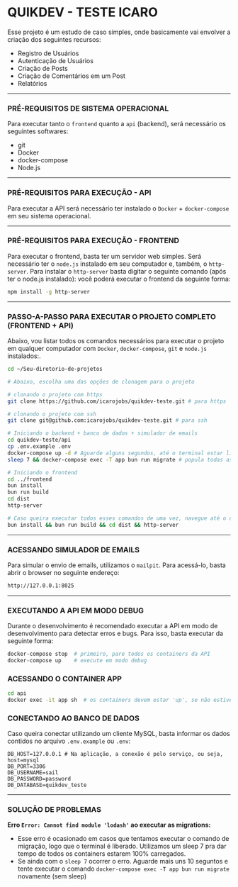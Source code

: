 # QUIKDEV - TESTE ICARO
Esse projeto é um estudo de caso simples, onde basicamente vai envolver a criação dos seguintes recursos:
- Registro de Usuários
- Autenticação de Usuários
- Criação de Posts
- Criação de Comentários em um Post
- Relatórios

---

### PRÉ-REQUISITOS DE SISTEMA OPERACIONAL
Para executar tanto o `frontend` quanto a `api` (backend), será necessário os seguintes softwares:
- git
- Docker
- docker-compose
- Node.js

---

### PRÉ-REQUISITOS PARA EXECUÇÃO - API
Para executar a API será necessário ter instalado o `Docker` + `docker-compose` em seu sistema operacional.

---

### PRÉ-REQUISITOS PARA EXECUÇÃO - FRONTEND
Para executar o frontend, basta ter um servidor web simples. Será necessário ter o `node.js` instalado em seu computador e, 
também, o `http-server`. Para instalar o `http-server` basta digitar o seguinte comando (após ter o node.js instalado):
você poderá executar o frontend da seguinte forma:
```bash
npm install -g http-server
```

---

### PASSO-A-PASSO PARA EXECUTAR O PROJETO COMPLETO (FRONTEND + API)
Abaixo, vou listar todos os comandos necessários para executar o projeto em qualquer computador com `Docker`, `docker-compose`, `git` e `node.js` instalados:.
```bash
cd ~/Seu-diretorio-de-projetos

# Abaixo, escolha uma das opções de clonagem para o projeto

# clonando o projeto com https
git clone https://github.com/icarojobs/quikdev-teste.git # para https

# clonando o projeto com ssh
git clone git@github.com:icarojobs/quikdev-teste.git # para ssh

# Iniciando o backend + banco de dados + simulador de emails
cd quikdev-teste/api
cp .env.example .env
docker-compose up -d # Aguarde alguns segundos, até o terminal estar liberado para digitar.
sleep 7 && docker-compose exec -T app bun run migrate # popula todas as tabelas do banco de dados. Explico o sleep na seção 'SOLUÇÃO DE PROBLEMAS'

# Iniciando o frontend
cd ../frontend
bun install
bun run build
cd dist
http-server

# Caso queira executar todos esses comandos de uma vez, navegue até o diretório '/frontend' e digite:
bun install && bun run build && cd dist && http-server
```

---

### ACESSANDO SIMULADOR DE EMAILS
Para simular o envio de emails, utilizamos o `mailpit`. Para acessá-lo, basta abrir o browser no seguinte endereço:
```bash
http://127.0.0.1:8025
```

---

### EXECUTANDO A API EM MODO DEBUG
Durante o desenvolvimento é recomendado executar a API em modo de desenvolvimento para detectar erros e bugs. 
Para isso, basta executar da seguinte forma:
```bash
docker-compose stop  # primeiro, pare todos os containers da API
docker-compose up    # execute em modo debug
```

### ACESSANDO O CONTAINER APP
```bash
cd api
docker exec -it app sh  # os containers devem estar 'up', se não estiver, execute o seguinte comando antes: docker-compose up -d
```

### CONECTANDO AO BANCO DE DADOS
Caso queira conectar utilizando um cliente MySQL, basta informar os dados contidos no arquivo `.env.example` ou `.env`:
```dotenv
DB_HOST=127.0.0.1 # Na aplicação, a conexão é pelo serviço, ou seja, host=mysql
DB_PORT=3306
DB_USERNAME=sail
DB_PASSWORD=password
DB_DATABASE=quikdev_teste
```

---

### SOLUÇÃO DE PROBLEMAS
**Erro `Error: Cannot find module 'lodash'` ao executar as migrations:**
- Esse erro é ocasionado em casos que tentamos executar o comando de migração, logo que o terminal é liberado. Utilizamos um sleep 7 pra dar tempo de todos os containers estarem 100% carregados.
- Se ainda com o `sleep 7` ocorrer o erro. Aguarde mais uns 10 seguntos e tente executar o comando `docker-compose exec -T app bun run migrate` novamente (sem sleep)